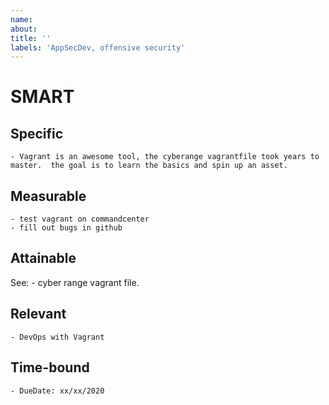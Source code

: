 ```yaml
---
name: 
about: 
title: ''
labels: 'AppSecDev, offensive security'
---
```


# SMART
## Specific
    - Vagrant is an awesome tool, the cyberange vagrantfile took years to
    master.  the goal is to learn the basics and spin up an asset.

## Measurable
    - test vagrant on commandcenter
    - fill out bugs in github

## Attainable
See: 
    - cyber range vagrant file.
    
## Relevant
    - DevOps with Vagrant
    
    
## Time-bound
    - DueDate: xx/xx/2020

